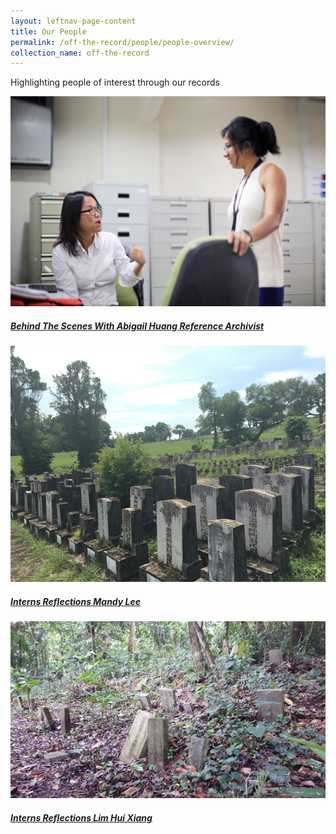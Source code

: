 ```yaml
---
layout: leftnav-page-content
title: Our People
permalink: /off-the-record/people/people-overview/
collection_name: off-the-record
---
```

Highlighting people of interest through our records

<div>
	<div class="row is-multiline">
		<div class="col is-one-third-desktop is-one-third-tablet">
			<a href="/off-the-record/people/people-overview/behindscenes/" class="project-link">
				<img src="/images/people/behindscenes.jpg" alt="Behind The Scenes With Abigail Huang Reference Archivist" class="project-image">
			<div class="project-card">
				<div class="project-title margin--bottom--xs">
					<h5><b>Behind The Scenes With Abigail Huang Reference Archivist</b></h5>
				</div>
			</div>
			</a>
		</div>
		<div class="col is-one-third-desktop is-one-third-tablet">
			<a href="/off-the-record/people/people-overview/mandylee/" class="project-link">
				<img src="/images/people/internmandy.png" alt="Interns Reflections Mandy Lee" class="project-image">
			<div class="project-card">
				<div class="project-title margin--bottom--xs">
					<h5><b>Interns Reflections Mandy Lee</b></h5>
				</div>
			</div>
			</a>
		</div>
		<div class="col is-one-third-desktop is-one-third-tablet">
			<a href="/off-the-record/people/people-overview/hx/" class="project-link">
				<img src="/images/people/internhx.png" alt="Interns Reflections Lim Hui Xiang" class="project-image">
			<div class="project-card">
				<div class="project-title margin--bottom--xs">
					<h5><b>Interns Reflections Lim Hui Xiang</b></h5>
				</div>
			</div>
			</a>
		</div>
	</div>
</div>

